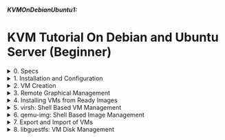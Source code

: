 ##### KVMOnDebianUbuntu1: 
# KVM Tutorial On Debian and Ubuntu Server (Beginner)

<details markdown='1'>
<summary>
0. Specs
</summary>

---
### 0.0. Start
KVM Virtualization Tutorial 1 on Debian and Ubuntu Server. 

Our aim is to install and configure a host computer for virtual  machines. 

This tutorial aims to bring you (and me) to a moderate level of  Virtualization Administration.

### 0.1. How It Works
**KVM** (Kernel-based Virtual Machine) is a loadable kernel module which  supply virtualization with APIs.

**QEMU** (Quick EMUlator) is a virtualizer which uses KVM API. QEMU supports other  virtualization solutions too.

**Libvirt** is a library for managing virtualization hosts. virsh command  comes from Libvirt.

**Libguestfs** is a collection of tools for accessing and managing VM  images.

**virt-manager** is a GUI for managing VMs. I use it on my workstation for simple tasks.

### 0.2. Infrastructure
- Server (Host): Debian (12/11) or Ubuntu (24.04/22.04) Server
   - IP: 192.168.1.121 
   - Name: elma
   - NIC: enp3s0f0
- Workstation: Debian 12 or Ubuntu 24.04 LTS Desktop
- Network: 192.168.1.0/24 which is supplied by my internet modem

### 0.3. (Very) Basic Terminology
**Domain**: Virtual Machine (VM)  
**Image**: A file in which a VM (or a disk of VM) is stored.   
**Host**: A server which runs virtualization software  
**Guest**: A VM running on a host  
**Snapshot**: A saved state of an image. You can revert to that stage later.

### 0.4. Resources
[ostechnix.com](https://ostechnix.com/install-and-configure-kvm-in-ubuntu-20-04-headless-server/)  
[www.qemu.org](https://www.qemu.org/docs/master/tools/qemu-img.html)  
[www.libvirt.org](https://www.libvirt.org/manpages/virsh.html)  
https://docs.fedoraproject.org/en-US/Fedora/18/html/Virtualization_Administration_Guide/index.html (not working now)  
[libguestfs.org](https://libguestfs.org/)  
[fabianlee.org](https://fabianlee.org/2020/02/23/kvm-testing-cloud-init-locally-using-kvm-for-an-ubuntu-cloud-image/)  
[cloudinit.readthedocs.io](https://cloudinit.readthedocs.io/en/latest/reference/examples.html)  
ISBN: 979-10-91414-20-3 **The Debian Administrator's Handbook** by Raphaël Hertzog and Roland Mas  
ISBN: 978-1-78829-467-6 **KVM Virtualization Cookbook** by Konstantin Ivanov

<br>
</details>

<details markdown='1'>
<summary>
1. Installation and Configuration
</summary>

---
### 1.1. Installation
Install necessary packages

```
sudo apt update
sudo apt install libvirt-clients libvirt-daemon-system qemu-kvm \
     virtinst virt-manager virt-viewer bridge-utils --yes
```

Add your user to libvirt group:
(Change exforge to your user name)

```
sudo usermod -aG libvirt exforge
```

### 1.2. Bridge Configuration
For the guest computers to reach a network, a bridge configuration on the host computer is needed.

Bridge Configuration differs slighty for Debian and Ubuntu. So it is  better to handle them in different sections.

#### 1.2.1. Ubuntu Bridge Configuration
By default KVM creates a virtual bridge named virbr0. This bridge allows  the VMs to communicate between each other and the host. But we prefer that the VMs join to our network by getting IP address from our network.

That is we will create a public filter.

First we need to disable netfilter, which is enabled on bridges by  default.

```
sudo nano /etc/sysctl.d/bridge.conf
```

File is empty, add the following lines

```
net.bridge.bridge-nf-call-ip6tables=0
net.bridge.bridge-nf-call-iptables=0
net.bridge.bridge-nf-call-arptables=0
```
 
```
sudo nano /etc/udev/rules.d/99-bridge.rules
```

File is empty, the add following line

```
ACTION=="add", SUBSYSTEM=="module", KERNEL=="br_netfilter", RUN+="/sbin/sysctl -p /etc/sysctl.d/bridge.conf"
```

A reboot is necessary

```
sudo reboot
```

Now we need to remove the bridge created by KVM

With "ip link" command we see all the networks. KVM network is named as  virbr0.

Delete and undefine KVM networks

```
virsh net-destroy default
virsh net-undefine default
```

If in any case an error occurs, you can try the following command:

```
sudo ip link delete virbr0 type bridge
```

Now if you run "ip link" again, you will see that virbr0 is removed.

When you run "ip link", take a note of your interface name(s), it must  be something like enp0s0. If you have more than 1 interface there will be  more than 1 name.

Backup your network configuration file  
If that file does not exist, there must be another file there with yaml  extension. Proceed with that file.

```
sudo cp /etc/netplan/50-cloud-init.yaml{,.backup}
```

Edit your network config file

```
sudo nano /etc/netplan/50-cloud-init.yaml
```

Remove its content , fill it as below, beware of changing enp3s0f0 to  your interface name. If you have more than 1 interfaces, add them too.
 
Also you should add an IP address and default gateway from your local  network. 

Mine are 192.168.1.121 and 192.168.1.1

```
network:
  ethernets:
    enp3s0f0:
      dhcp4: false
      dhcp6: false
  bridges:
    br0:
      interfaces: [enp3s0f0]
      addresses:
      - 192.168.1.121/24
      routes:
      - to: default
        via: 192.168.1.1
      mtu: 1500
      nameservers:
        addresses:
        - 8.8.8.8
        - 8.8.4.4
      parameters:
        stp: true
        forward-delay: 4
      dhcp4: false
      dhcp6: false
  version: 2
```

Apply the changes. If you connect through ssh, you connection may break. In this case, close the terminal and reconnect.

```
sudo netplan apply
```

If you run "ip link" now, you can see our bridge br0

#### 1.2.2. Debian Bridge Configuration
By default KVM creates a virtual bridge named virbr0. This bridge allows  the VMs to communicate between each other and the host. But we want the  VMs join to our network by getting IP address from our network.

First we need to disable netfilter, which is enabled on bridges by  default.

```
sudo nano /etc/sysctl.d/bridge.conf
```

File is empty, add following lines

```
net.bridge.bridge-nf-call-ip6tables=0
net.bridge.bridge-nf-call-iptables=0
net.bridge.bridge-nf-call-arptables=0
```

```
sudo nano /etc/udev/rules.d/99-bridge.rules
```

File is empty, add following line

```
ACTION=="add", SUBSYSTEM=="module", KERNEL=="br_netfilter", RUN+="/sbin/sysctl -p /etc/sysctl.d/bridge.conf"
```

A reboot is necessary

```
sudo reboot
```

Now it is time to create a Bridge configuration for the KVM

Backup your network configuration file

```
sudo cp /etc/network/interfaces{,.backup}
```

Edit your network config file

```
sudo nano /etc/network/interfaces
```

Remove its content , fill it as below, beware of changing enp3s0f0 to  your interface name. If you have more than 1 interfaces, add them too. 

Also you should add an IP address and default gateway from your local  network. 

Mine are 192.168.1.121 and 192.168.1.1

```
auto lo
iface lo inet loopback
# The primary network interface
auto enp3s0f0
#make sure we don't get addresses on our raw device
iface enp3s0f0 inet manual
#set up bridge and give it a static ip
auto br0
iface br0 inet static
        address 192.168.1.121
        netmask 255.255.255.0
        network 192.168.1.0
        broadcast 192.168.1.255
        gateway 192.168.1.1
        bridge_ports enp3s0f0
        bridge_stp off
        bridge_fd 0
        bridge_maxwait 0
        dns-nameservers 8.8.8.8
```

Apply the changes. If you connect through ssh, your connection may break. In this case, close the terminal and reconnect.


```
sudo systemctl restart networking.service
```

### 1.3. Add Our Bridge to KVM
Adding our Bridge to KVM. We have to create an XML file for the bridge  definition:

```
nano host-bridge.xml
```

Fill as below:

```
<network>
  <name>host-bridge</name>
  <forward mode="bridge"/>
  <bridge name="br0"/>
</network>
```

Define the bridge, start it and make it autostart.


```
virsh net-define host-bridge.xml
virsh net-start host-bridge
virsh net-autostart host-bridge
```

### 1.4. Configure Directories
Set places for disk images and installation isos

/srv/kvm for VM disk images  
/srv/isos for installation iso images  

```
sudo mkdir /srv/kvm /srv/isos
sudo virsh pool-create-as srv-kvm dir --target /srv/kvm
```

At this point, you may want to copy some installation isos to server's /srv/isos dir

<br>
</details>

<details markdown='1'>
<summary>
2. VM Creation
</summary>

---
### 2.1. Create the 1st VM
Now it is time to create our first vm

It will be Ubuntu Server 22.04 LTS with 1 GB RAM and 10 GB HDD

I already copied Ubuntu server iso ubuntu-22.04.2-live-server-amd64.iso  to /srv/isos

Install a VM named testkvm:

- through QEMU with KVM virtualization, 
- with 1024MiB memory and 1 vcpu, 
- prepare a qcow2 format disk of 10GiB, 
- connect a CDROM drive to it with the specified image, 
- use the server's network bridge br0, 
- allow VNC connections to the VM through the server, 
- optimize it as Ubuntu 22.04 server and 
- don't try to attach a console from server.

```
sudo virt-install --name testkvm \
    --connect qemu:///system  --virt-type kvm \
    --memory 1024 --vcpus 1 \
    --disk /srv/kvm/testkvm.qcow2,format=qcow2,size=10 \
    --cdrom /srv/isos/ubuntu-22.04.2-live-server-amd64.iso  \
    --network bridge=br0 \
    --graphics vnc,port=5901,listen=0.0.0.0 \
    --os-variant ubuntu22.04 \
    --noautoconsole
```


Debian 11 does not recognize ubuntu22.04 os variant, so you can change  it as --os-variant ubuntu20.04

### 2.2. os-variant List
There are lots of OS Variant selections. You can find yours with the  following command. It helps hypervisor to optimize the system for the  guest OS. It can be skipped.

```
sudo apt install libosinfo-bin --yes
osinfo-query os
```

### 2.3. Connecting to the VM
A graphical desktop is needed to connect to the VM. You can install  virt-viewer package on your Debian or Ubuntu workstation and connect to the VM.

**Run on your workstation:**

```
sudo apt update
sudo apt install virt-viewer --yes
virt-viewer --connect qemu+ssh://exforge@elma/system testkvm
```

Remember to replace exforge with your user name on the server and elma  with your server's hostname

<br>
</details>

<details markdown='1'>
<summary>
3. Remote Graphical Management
</summary>

---
Our server has no graphical interface (like the most servers). If you  really want a graphical management, you can install virt-manager on your  workstation and manage your VMs from there. 

**Run on your workstation:**

```
sudo apt update
sudo apt install virt-manager --yes
virt-manager
```
 
The application is added to Applications Menu with the name "Virtual Machine Manager"

<br>

</details>

<details markdown='1'>
<summary>
4. Installing VMs from Ready Images
</summary>

---
Starting a new VM and installing OS into it is a good but time consuming way. Another way would be preparing an installed image and start it as a  new VM. 

Most server distros supply cloud images. By adding them some necessary  configurations (user and network definitions), you can use them as ready  images.

### 4.0. Installing cloud-image-utils
```
sudo apt update
sudo apt install cloud-image-utils --yes
```

### 4.1. Acquiring Cloud Images
A search for "ubuntu cloud image" in duckduck2 gives the following  address:  
[cloud-images.ubuntu.com](https://cloud-images.ubuntu.com/)

Following noble and current, download kvm image noble-server-cloudimg-amd64.img, and put it in the server's /srv/isos folder.

Similarly a search for "debian cloud images" in duckduck2 gives the  following address:  
[cloud.debian.org](https://cloud.debian.org/images/cloud/)

Following bookworm and latest, download debian-12-generic-amd64.qcow2 and put it in the server's /srv/isos folder.

### 4.2. Creating a New Image From the Original Image
We will create new images from the images we downloaded. Image sizes will be increased to 20 GiB and the Ubuntu image will be converted to qcow2, the preferred format for KVM.

Ubuntu image:

```
sudo qemu-img create -b /srv/isos/noble-server-cloudimg-amd64.img \
    -F qcow2 -f qcow2 /srv/kvm/ubuntusrv-cloudimg.qcow2 20G
```

Debian image:

```
sudo qemu-img create -b /srv/isos/debian-12-generic-amd64.qcow2 \
    -F qcow2 -f qcow2 /srv/kvm/debiansrv-cloudimg.qcow2 20G
```

### 4.3. Cloud-init Configuration
The next step is to crate a cloud-init config file. This file contains  instructions for the cloud image. There is a wide range of instructions  like; creating a user, creating and filling files, adding apt  repositories, running initial commands, installing  packages, reboot and  poweroff after finishing, disk and configuration. See below url for  details:

[cloudinit.readthedocs.io](https://cloudinit.readthedocs.io/en/latest/reference/examples.html)

Our cloud-init file will configure the following:

- Set hostname and Fully Qualified Domain Name, 
- Create a user named exforge with sudo privileges, 
- assign its password, 
- add it to exforge group as primary, 
- also add it to users group, 
- create its home directory as /home/exforge, 
- and set its shell to bash.

To add our user's password, we need to have the hash of it.

```
sudo apt install whois --yes
mkpasswd --method=SHA-512 --rounds=4096
```

Enter the user's assigned password here, it will display the hash, copy  the hash, we will use it later.

Create a place for our cloud-init files. /srv/init would be fine.

```
sudo mkdir /srv/init
```

Create our ubuntu server's cloud-init file

```
sudo nano /srv/init/ubuntu-cloud-init.cfg
```

Fill as below (Remember updating password with the hash you get):

```
#cloud-config
hostname: ubuntu24
fqdn: ubuntu24.x386.org
manage_etc_hosts: true
groups: exforge
users:
   - name: exforge
     sudo: ALL=(ALL) ALL
     primary_group: exforge
     groups: users
     home: /home/exforge
     shell: /bin/bash
     lock_passwd: false
     passwd: $6$rounds=4096$u5D5VbBZD7NcG/8Y$sc8WH5R9YU/xx1QqjQnMzNbQJOptj33DQGJqyHHju5EzJkvGF913gPVhjw.CsL8QLX5G79C0312tAuGIhWEhf1
packages: qemu-guest-agent
```

Create our debian server's cloud-init file


```
sudo nano /srv/init/debian-cloud-init.cfg
```

Fill as below:

```
#cloud-config
hostname: debian12
fqdn: debian12.x386.org
manage_etc_hosts: true
groups: exforge
users:
   - name: exforge
     sudo: ALL=(ALL) ALL
     primary_group: exforge
     groups: users
     home: /home/exforge
     shell: /bin/bash
     lock_passwd: false
     passwd: $6$rounds=4096$u5D5VbBZD7NcG/8Y$sc8WH5R9YU/xx1QqjQnMzNbQJOptj33DQGJqyHHju5EzJkvGF913gPVhjw.CsL8QLX5G79C0312tAuGIhWEhf1
packages: qemu-guest-agent
```

Do not forget to change passwd value with your copied hash.

### 4.4. Cloud-init Network Configuration
If a network configuration other than DHCP is needed, a network  configuration file is necessary.

Remember to change IP addresses as needed by your VM

```
sudo nano /srv/init/ubuntu-network-init.cfg
```

Fill as below:

```
#cloud-config
version: 2
ethernets:
  enp1s0:
     dhcp4: false
     addresses: [ 192.168.1.243/24 ]
     gateway4: 192.168.1.1
     nameservers:
       addresses: [ 192.168.1.1,8.8.8.8 ]
```

```
sudo nano /srv/init/debian-network-init.cfg
```

Fill as below:

```
#cloud-config
version: 2
ethernets:
  enp1s0:
     dhcp4: false
     addresses: [ 192.168.1.244/24 ]
     gateway4: 192.168.1.1
     nameservers:
       addresses: [ 192.168.1.1,8.8.8.8 ]
```

### 4.5. Creating Cloud Seed Images
Now we will create image files cloud-init and network-init inside.

For Ubuntu server:

```
sudo cloud-localds --network-config /srv/init/ubuntu-network-init.cfg \
   /srv/kvm/ubuntu24-seed.qcow2 \
   /srv/init/ubuntu-cloud-init.cfg
```

For Debian server:

```
sudo cloud-localds --network-config /srv/init/debian-network-init.cfg \
   /srv/kvm/debian12-seed.qcow2 \
   /srv/init/debian-cloud-init.cfg
```

### 4.6. Start Our Images as a New VMs
Ubuntu Server:

```
virt-install --name ubuntu24 \
  --connect qemu:///system \
  --virt-type kvm --memory 2048 --vcpus 2 \
  --boot hd,menu=on \
  --disk path=/srv/kvm/ubuntu24-seed.qcow2,device=cdrom \
  --disk path=/srv/kvm/ubuntusrv-cloudimg.qcow2,device=disk \
  --graphics vnc,port=5902,listen=0.0.0.0 \
  --os-variant ubuntu24.04 \
  --network bridge=br0 \
  --noautoconsole \
  --install no_install=yes
```

Debian Server

```
virt-install --name debian12 \
  --connect qemu:///system \
  --virt-type kvm --memory 2048 --vcpus 2 \
  --boot hd,menu=on \
  --disk path=/srv/kvm/debian12-seed.qcow2,device=cdrom \
  --disk path=/srv/kvm/debiansrv-cloudimg.qcow2,device=disk \
  --graphics vnc,port=5903,listen=0.0.0.0 \
  --os-variant debian12 \
  --network bridge=br0 \
  --noautoconsole \
  --install no_install=yes
```

Ironically, on Debian 12, --os-variant debian12 gives an error. In that  case, try the following command:

```
virt-install --name debian12 \
  --connect qemu:///system \
  --virt-type kvm --memory 2048 --vcpus 2 \
  --boot hd,menu=on \
  --disk path=/srv/kvm/debian12-seed.qcow2,device=cdrom \
  --disk path=/srv/kvm/debiansrv-cloudimg.qcow2,device=disk \
  --graphics vnc,port=5903,listen=0.0.0.0 \
  --os-variant debian11 \
  --network bridge=br0 \
  --noautoconsole \
  --install no_install=yes
```

- It might take a few minutes for cloud-init to finish. You can connect to your VM from your workstation.

```
virt-viewer --connect qemu+ssh://exforge@elma/system ubuntu24
virt-viewer --connect qemu+ssh://exforge@elma/system debian12
```

### 4.7. Clean-up Tasks for Cloud-init
On your VMs run:

```
sudo touch /etc/cloud/cloud-init.disabled
```

If the file /etc/cloud/cloud-init.disabled exists, cloud-init does not run again.

### 4.8. The whole process except 4.7. can be automated by a python script. 

- Download latest focal current cloud image (or use an already downloaded  one) 4.1.
- A system call to run a command to create a new image 4.2.
   - Image size (and name) can be a parameter
- Create password hash and init files 4.3. and 4.4. 
   - User name can be a parameter
   - Password can be obtained at run time
   - Network properties (IP, GW etc) can be parameters
- A system call to run a command to create seed image 4.5.
- A system call to run a command to start the new image 4.6.
   - Memory size, vcpu count can be parameters.

<br>
</details>

<details markdown='1'>
<summary>
5. virsh: Shell Based VM Management
</summary>

---
virt-manager can only help with the basic management tasks. If you want  to dive deep, you need the old-style shell.

There are countless options to do with virsh command. I can only list a  handfull of most useful ones (IMHO) here.

For a complete list of virsh command usage, see the following web page:  
[www.libvirt.org](https://www.libvirt.org/manpages/virsh.html)

In all examples, NAME is the name of your VM.

### 5.0. Environment Variable Set
For Debian, in order to run virsh command without sudo, we need to set an environment variable.

```
export LIBVIRT_DEFAULT_URI='qemu:///system'
```

Instead of setting everytime, we can add it to the .bashrc file:

```
nano ~/.bashrc
```

```
export LIBVIRT_DEFAULT_URI='qemu:///system'
```

### 5.1. Info about host
```
virsh nodeinfo
```

### 5.2. List VMs and their states
Running VMs

```
virsh list
```

All VMs

```
virsh list --all
```

### 5.3. Start, shutdown, reboot, force shutdown, remove a VM
```
virsh start NAME
virsh shutdown NAME
virsh reboot NAME
virsh destroy NAME
virsh undefine NAME
virsh undefine NAME --remove-all-storage
virsh reboot ubuntu24
```

### 5.4. Pause and resume a VM
```
virsh suspend NAME
virsh resume NAME
```

### 5.5. Autostart a VM (starts when the host starts)
```
virsh autostart NAME
virsh autostart --disable NAME   # Disable autostart
```

### 5.6. Information about a VM
```
virsh dominfo NAME
virsh domid NAME
virsh domuuid NAME
virsh domstate NAME
```

Display VNC connection settings of VM
```
virsh domdisplay NAME
```

### 5.7. VM Memory Management
VMs have 2 memory parameters: Max Memory and Used Memory. 

Used memory is the amount of mem allocated to the VM.  
Max memory is the max amount of mem to be allocated to the VM.

See current memory allocation:

```
virsh dominfo NAME
```

Change Max memory (Activated after shutdown and start)

```
virsh setmaxmem NAME 2G --config
```

size could be something like 2G 1536M etc


Used memory can be changed when the VM is running (decreasing is not  advised).

Change memory for this session only (reverts after shutdown and start):

```
virsh setmem NAME 2536M
virsh setmem NAME 2536M --live
virsh setmem NAME 2536M --current
```

Change memory after the next shutdown and start

```
virsh setmem NAME 2536M --config
```

Activate immediately and keep the changes after the next shutdown and  start

```
virsh setmem NAME 1536M --live --config
virsh setmem ubuntu24 2536M --live --config
```

**Beware of Shutdown and Start. Reboots do not count.**
 
### 5.8. VM vCPU Management
Just like memory, VMs have 2 virtual CPU parameters. Maximum and Current.

**Current** is the number of vcpus that VM uses actively (on-line).  
**Maximum** is the max number of vcpus can be allocated to the VM.  

Also, there are 2 states. Config and Live.

**Config** is the permanent state, it will be active after shutdown and start.  
**Live** is the running VM's state, it may not be active after shutdown and start.

A cartesian product gives us 4 values:

**maximum config**: Max number of vcpus, valid after shutdown and start.  
**maximum live**: Max number of vcpus, valid now (while running).  
**current config**: Active number of vcpus, valid after shutdown and start.  
**current live**: Active number of vcpus, valid now (while running).

To see these values for your VM:

```
virsh vcpucount NAME
```

I keep saying shutdown and start instead of restart or reboot, because kvm, qemu or whatever it is, acts differently when you reboot or shutdown  and then start the VM. 

So when I say shutdown and start, I mean shutdown first, wait a while (from 0.001 miliseconds to as long as you want) and then start the VM.

There is no way (AFAIK) to change maximum live value, you can change  maximum config as:

```
virsh setvcpus NAME NUMBER --maximum --config
virsh setvcpus ubuntu24 3 --maximum --config
```

To change current vcpu count for the current state (all options are valid)

```
virsh setvcpus NAME NUMBER
virsh setvcpus NAME NUMBER --current
virsh setvcpus NAME NUMBER --live
virsh setvcpus ubuntu24 3 
virsh setvcpus ubuntu24 3 --current
virsh setvcpus ubuntu24 3 --live
```

To change current vcpu count for the config state

```
virsh setvcpus NAME NUMBER --config
virsh setvcpus ubuntu24 3 --config
```

To do it both together

```
virsh setvcpus NAME NUMBER --config --live
virsh setvcpus ubuntu24 3 --config --live
```

You can both increase and decrease the vcpu count. But beware that  decreasing vcpu count of a running VM could be dangerous.

When you increase the current live vcpu count, the increased vcpus becomes offline. That means you cannot use them right away. At least that is what happened to me. You can see online and offline vcpu  information of your VM with the following command (**run it on your VM**):

```
lscpu | head
```

To activate an offline cpu, first you have to know its number. cpu  numbering starts from 0, so if you had 2 vcpus and increased them by 1, the number for the 3rd vcpu will be 2. You need to edit the following file and change the 0 inside to 1:

```
sudo nano /sys/devices/system/cpu/cpu2/online
```

The number 2 after cpu means the cpu with number 2 i.e. 3rd cpu. When  you change the file, magically that vcpu will become online. For more vcpus, you have to change that file for each vcpu you added.

### 5.9. Snapshots
When you take a snapshot, current disk and memory state is saved.

Take a live snapshot

```
virsh snapshot-create-as VMNAME --name SNAPSHOTNAME --description DESCRIPTION
virsh snapshot-create-as ubuntu24 --name ss1-ubuntu24 --description "First Snapshot of Ubuntu24"
```

The snapshot becomes the current one and everything after is built onto  this snapshot. If you want to revert to that snapshot:

```
virsh snapshot-revert VMNAME --current
```

If you want to revert to a specific snapshot:

```
virsh snapshot-revert VMNAME --snapshotname SNAPSHOTNAME
```

To see which snapshot is current:

```
virsh snapshot-current VMNAME --name
```

To delete the current snapshot

```
virsh snapshot-delete VMNAME --current
```

To delete a specific snapshot

```
virsh snapshot-delete VMNAME --snapshotname SNAPSHOTNAME
```

To list all snapshots of a VM

```
virsh snapshot-list VMNAME
```

### 5.10. Attach Another Disk to a VM
Suppose that, for our ubuntu24 VM, we need another disk of 20GB size.  Because, we need to keep some data on another disk. 

We need to create a new image and attach it to the VM.

Create a 20GB image in qcow2 format:

```
sudo qemu-img create -f qcow2 /srv/kvm/ubuntu24-disk2.qcow2 20G
```

Now our image is ready to be attached to our VM. Before attaching it to  the VM, we have to decide its name on the VM.

VM disks are named as vda, vdb, vdc ... so on. We have to give it a name  that follows the last disk name. Because my ubuntu24 VM has only one  disk, name for the second one will be vdb. To see your disks on your VM, type the following command (On your VM):

```
lsblk -o name -d | grep vd
```

Most probably you will only have vda, in that case you can use the name  vdb. Otherwise use a name just after the last disk name.

Add the new image as a second disk to my ubuntu24 VM:

```
virsh attach-disk ubuntu24 /srv/kvm/ubuntu24-disk2.qcow2 vdb --persistent
```

The disk is added persistently, that is it is added alive and it will be there after shutdown and and start. If you want to add the disk for the session only, you can change --persistent to --live. Also, if you want to  add the disk after shutdown and start you can change --persistent to --config.

Needless to say that, you are going to have to mount the new disk before  using it.

In any case, if you want to detach the added disk, solution is easy:

```
virsh detach-disk ubuntu24 vdb --persistent
```

As in virsh attach-disk, you can change --persistent option to --live or  --config.

### 5.11. Other virsh Commands
Get the list of all virsh subcommands:

```
virsh --help
```

<br>
</details>

<details markdown='1'>
<summary>
6. qemu-img: Shell Based Image Management
</summary>

---
qemu-img allows us to manipulate images. The command is expected to work  offline. That means, before you start using qemu-img, you have to shut  down the VM associated with it. 

**Do not use qemu-img with an image of running VM**

A full documentation can be found at the below site:
[www.qemu.org](https://www.qemu.org/docs/master/tools/qemu-img.html)

### 6.1. Get Basic Info About an Image
```
qemu-img info FILENAME
```

FILENAME is the name of the file which is the image for the VM.

For my ubuntu24 VM's image info:

```
qemu-img info /srv/kvm/ubuntusrv-cloudimg.qcow2
```

### 6.2. Creating an Image
```
qemu-img create -f FORMAT FILENAME SIZE
```

Remember, at 5.10. we created an empty disk image to add as another disk  to a VM:

```
sudo qemu-img create -f qcow2 /srv/kvm/ubuntu24-disk2.qcow2 20G
```

An image also can be created by backing from another image. In that way, we will have another image from an image, differentiating its format and size:

```
sudo qemu-img create -b BACKINGFILENAME -F BACKINGFILEFORMAT \
    -f OUTPUTFILEFORMAT OUTPUTFILENAME SIZE
```

Remember, at 4.2. we created a new cloud image from the cloud image we downloaded:

```
sudo qemu-img create -b /srv/isos/focal-server-cloudimg-amd64.img \
    -F qcow2 -f qcow2 /srv/kvm/ubuntusrv-cloudimg.qcow2 20G
```
 
### 6.3. Changing the Format of an Image
There are a lot of formats for images. For us, the 2 most important ones are raw and qcow2. 

- raw   : As the name implies. 
- qcow2 : Feature rich, allows snapshots, compression and encrytion.
- qcow  : Older version of qcow2.
- dmg   : Mac format.
- nbd   : Network block device, used to access remote storages
- vdi   : Virtualbox format
- vmdk  : VMW*re format
- vhdx  : Micros*ft HyperV format

```
qemu-img convert -f SOURCEFORMAT -O DESTINATIONFORMAT SOURCEFILE DESTFILE
```

I have Virtualbox installed on my workstation (Ubuntu 24.04 LTS). There  is a Windows 10 installed on it for testing purposes. I'll copy its image  (obviously in vdi format) to my server to /srv/kvm directory, convert it to qcow2 and run it on my server using KVM. 

Copy Windows 10 image to the server  
**Run on my workstation**

```
scp windows10.vdi exforge@elma:/tmp
```

On my server
Convert image to qcow2

```
sudo qemu-img convert -f vdi -O qcow2 /tmp/windows10.vdi \
   /srv/kvm/windows10.qcow2
```

If we want to display the progress percentage while converting the image, add -p option.

```
sudo qemu-img convert -p -f vdi -O qcow2 /tmp/windows10.vdi \
   /srv/kvm/windows10.qcow2
```

Now we can add it as a KVM image

```
virt-install --name windows10 \
  --connect qemu:///system \
  --virt-type kvm --memory 2048 --vcpus 2 \
  --boot hd,menu=on \
  --disk path=/srv/kvm/windows10.qcow2,device=disk \
  --graphics vnc,port=5904,listen=0.0.0.0 \
  --os-variant win10 \
  --network bridge=br0 \
  --noautoconsole
```
   
### 6.4. Resize a Disk Image.
If you need extra disk space for your VM, you can increase the size of the image file.

```
sudo qemu-img resize FILENAME +SIZE
```

Resize an image, FILENAME is the name of the file which is the image for the VM.

SIZE could be something like +10G. Image size will be increased by (not to) this amount. it is possible to shrink with -

You must use the parameter --shrink to shrink the image

You must use partitioning tools in the VM to resize the disk to shrinked  size before shrinking.

To increase the size of my ubuntu20 VM's image by 5GB:

```
sudo qemu-img resize /srv/kvm/ubuntusrv-cloudimg.qcow2 +5G
```

### 6.5. Check an Image For Errors
```
qemu-img check FILENAME
```

In any case if you suspect the integrity of the image file

<br>
</details>

<details markdown='1'>
<summary>
7. Export and Import of VMs
</summary>

---
If you want to move your VM to another host, or in a way you want to backup and restore your VM; there might be a lot of ways to do it. I'm  going to demonstrate a very simple  method which requires shutting down the VM (you can try while it is running, but with no success guaranteed).

### 7.1. Export
---
First of all, let's prepare a place for our backup files, /tmp/kvmbackup  would be fine.

```
mkdir /tmp/kvmbackup
```

We need the definition file of our VM and the image file it is using. "virsh dumpxml" command creates the definition file in xml format, we can  save it with the VM's name.

```
virsh dumpxml ubuntu24 > /tmp/kvmbackup/ubuntu24.xml
```

This file contains all the necessary metadata information about our VM.

If our VM was installed from the scratch as in 2.1. there will be only 1 image file. But if it was installed from a cloud image as we did in 4. or if another disk was added as in 5.10; there would be more than 1 images. 

We need to copy all the images. 

Images used by the VM is listed in the xml file. Let's find them:

```
grep "source file" /tmp/kvmbackup/ubuntu24.xml
```

For my ubuntu24 VM, output is listed below:

```
      <source file='/srv/kvm/ubuntu24-seed.qcow2'/>
      <source file='/srv/kvm/ubuntusrv-cloudimg.qcow2'/>
```

That means I need to prepare 2 files: /srv/kvm/ubuntu24-seed.qcow2 and /srv/kvm/ubuntusrv-cloudimg.qcow2 .

Lets copy them to our backup locations.

```
cp /srv/kvm/ubuntu24-seed.qcow2 /srv/kvm/ubuntusrv-cloudimg.qcow2 \
   /tmp/kvmbackup
```

**Beware:** You can copy the files while the VM is running, but it is  advised to shutdown (or at least suspend your VM) before copying. Continue at your own risk.

Let's package them

```
tar -cf /tmp/ubuntu24.tar -C /tmp/kvmbackup .
```

Now we have /tmp/ubuntu24.tar, it has all the necessary data to import our VM anywhere.

You have to copy this file to another server, before importing there.

### 7.2. Import
Assuming we have another virtualization server and we have copied  ubuntu20.tar there, we are going to import it and make it operational.

**Beware:** Before importing your VM to another server, you have to remove it on the original server, otherwise you would have 2 guests with the same IP and that may cause unexpected (and unpleasant) results.

ubuntu24.tar is copied to the server's /tmp directory as /tmp/ubuntu24.tar

Create a place for our import files

```
mkdir /tmp/import
```

Extract tar file there

```
tar -xf /tmp/ubuntu24.tar -C /tmp/import
```

Now we need to move our image files to their directories as in the original server. If you have a different directory structure on your new server, and you want to copy files to different directories you have to  edit the xml file and change directories there.

```
sudo cp /tmp/import/ubuntu24-seed.qcow2 \
    /tmp/import/ubuntusrv-cloudimg.qcow2 /srv/kvm
```
 
It is time to define our server. Remember the xml file? We will use it  to define our ubuntu24 server.

```
virsh define /tmp/import/ubuntu24.xml
```

Now we can start it

```
virsh start ubuntu24
```

<br>
</details>

<details markdown='1'>
<summary>
8. libguestfs: VM Disk Management
</summary>

---
A set of commands for managing VM disks. Full documentation:  
[libguestfs.org](https://libguestfs.org/)

Normally, as a system admin, you won't need to reach to VM's disks. But there may happen a need once in a while. 

I think you already understand that when you have a VPS on a cloud server, the administrators of that cloud environment can reach your VPS' data. 

There are many tools, I'm going to try to explain only mounting commands. 

### 8.1. Installation
```
sudo apt update
sudo apt-get --yes install libguestfs-tools
```

### 8.2. Mounting VM's Disks
Works online (While the VM is running) Mount my VMs disk on my host's /mnt directory:

```
sudo guestmount -d ubuntu24 -i --ro /mnt
```

/mnt directory holds all the files of my VM. If you remove --ro, you can mount it with write permissions. But be very careful.

Unmount it:

```
sudo guestunmount /mnt
```

I prefer mounting with readonly permissions just to be safe.

Details for guestmount and guestunmount commands:

```
guestmount --help
guestunmount --help
```

### 8.3. All Commands
guestfish(1) — interactive shell  
guestmount(1) — mount guest filesystem in host  
guestunmount(1) — unmount guest filesystem  
virt-alignment-scan(1) — check alignment of virtual machine partitions  
virt-builder(1) — quick image builder  
virt-builder-repository(1) — create virt-builder repositories  
virt-cat(1) — display a file  
virt-copy-in(1) — copy files and directories into a VM  
virt-copy-out(1) — copy files and directories out of a VM  
virt-customize(1) — customize virtual machines  
virt-df(1) — free space  
virt-dib(1) — safe diskimage-builder  
virt-diff(1) — differences  
virt-edit(1) — edit a file  
virt-filesystems(1) — display information about filesystems, devices, LVM  
virt-format(1) — erase and make blank disks  
virt-get-kernel(1) — get kernel from disk  
virt-inspector(1) — inspect VM images  
virt-list-filesystems(1) — list filesystems  
virt-list-partitions(1) — list partitions  
virt-log(1) — display log files  
virt-ls(1) — list files  
virt-make-fs(1) — make a filesystem  
virt-p2v(1) — convert physical machine to run on KVM  
virt-p2v-make-disk(1) — make P2V ISO  
virt-p2v-make-kickstart(1) — make P2V kickstart  
virt-rescue(1) — rescue shell  
virt-resize(1) — resize virtual machines  
virt-sparsify(1) — make virtual machines sparse (thin-provisioned)  
virt-sysprep(1) — unconfigure a virtual machine before cloning  
virt-tail(1) — follow log file  
virt-tar(1) — archive and upload files  
virt-tar-in(1) — archive and upload files  
virt-tar-out(1) — archive and download files  

</details>

